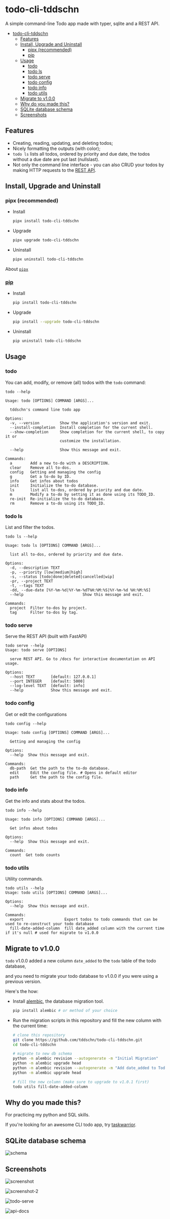 # todo-cli-tddschn

A simple command-line Todo app made with typer, sqlite and a REST API.

- [todo-cli-tddschn](#todo-cli-tddschn)
  - [Features](#features)
  - [Install, Upgrade and Uninstall](#install-upgrade-and-uninstall)
    - [pipx (recommended)](#pipx-recommended)
    - [pip](#pip)
  - [Usage](#usage)
    - [todo](#todo)
    - [todo ls](#todo-ls)
    - [todo serve](#todo-serve)
    - [todo config](#todo-config)
    - [todo info](#todo-info)
    - [todo utils](#todo-utils)
  - [Migrate to v1.0.0](#migrate-to-v100)
  - [Why do you made this?](#why-do-you-made-this)
  - [SQLite database schema](#sqlite-database-schema)
  - [Screenshots](#screenshots)

## Features
- Creating, reading, updating, and deleting todos;
- Nicely formatting the outputs (with color);
- `todo ls` lists all todos, ordered by priority and due date, the todos without a due date are put last (nullslast).
- Not only the command line interface - you can also CRUD your todos by making HTTP requests to the [REST API](#todo-serve).

## Install, Upgrade and Uninstall

### pipx (recommended)
- Install
  ```bash
  pipx install todo-cli-tddschn
  ```
- Upgrade
  ```bash
  pipx upgrade todo-cli-tddschn
  ```
- Uninstall
  ```bash
  pipx uninstall todo-cli-tddschn
  ```

About [`pipx`](https://pypa.github.io/pipx)


### [pip](https://pypi.org/project/todo-cli-tddschn)
- Install
  ```bash
  pip install todo-cli-tddschn
  ```
- Upgrade
  ```bash
  pip install --upgrade todo-cli-tddschn
  ```
- Uninstall
  ```bash
  pip uninstall todo-cli-tddschn
  ```


## Usage

### todo

You can add, modify, or remove (all) todos with the `todo` command:

```
todo --help

Usage: todo [OPTIONS] COMMAND [ARGS]...

  tddschn's command line todo app

Options:
  -v, --version         Show the application's version and exit.
  --install-completion  Install completion for the current shell.
  --show-completion     Show completion for the current shell, to copy it or
                        customize the installation.

  --help                Show this message and exit.

Commands:
  a        Add a new to-do with a DESCRIPTION.
  clear    Remove all to-dos.
  config   Getting and managing the config
  g        Get a to-do by ID.
  info     Get infos about todos
  init     Initialize the to-do database.
  ls       list all to-dos, ordered by priority and due date.
  m        Modify a to-do by setting it as done using its TODO_ID.
  re-init  Re-initialize the to-do database.
  rm       Remove a to-do using its TODO_ID.
```

### todo ls

List and filter the todos.

```
todo ls --help

Usage: todo ls [OPTIONS] COMMAND [ARGS]...

  list all to-dos, ordered by priority and due date.

Options:
  -d, --description TEXT
  -p, --priority [low|medium|high]
  -s, --status [todo|done|deleted|cancelled|wip]
  -pr, --project TEXT
  -t, --tags TEXT
  -dd, --due-date [%Y-%m-%d|%Y-%m-%dT%H:%M:%S|%Y-%m-%d %H:%M:%S]
  --help                          Show this message and exit.

Commands:
  project  Filter to-dos by project.
  tag      Filter to-dos by tag.
```

### todo serve

Serve the REST API (built with FastAPI)

```
todo serve --help
Usage: todo serve [OPTIONS]

  serve REST API. Go to /docs for interactive documentation on API usage.

Options:
  --host TEXT       [default: 127.0.0.1]
  --port INTEGER    [default: 5000]
  --log-level TEXT  [default: info]
  --help            Show this message and exit.
```

### todo config

Get or edit the configurations

```
todo config --help

Usage: todo config [OPTIONS] COMMAND [ARGS]...

  Getting and managing the config

Options:
  --help  Show this message and exit.

Commands:
  db-path  Get the path to the to-do database.
  edit     Edit the config file. # Opens in default editor
  path     Get the path to the config file.
```

### todo info

Get the info and stats about the todos.

```
todo info --help

Usage: todo info [OPTIONS] COMMAND [ARGS]...

  Get infos about todos

Options:
  --help  Show this message and exit.

Commands:
  count  Get todo counts
```

### todo utils

Utility commands.

```
todo utils --help
Usage: todo utils [OPTIONS] COMMAND [ARGS]...

Options:
  --help  Show this message and exit.

Commands:
  export                  Export todos to todo commands that can be used to re-construct your todo database
  fill-date-added-column  fill date_added column with the current time if it's null # used for migrate to v1.0.0
```

## Migrate to v1.0.0

`todo` v1.0.0 added a new column `date_added` to the `todo` table of the todo database,

and you need to migrate your todo database to v1.0.0 if you were using a previous version.

Here's the how:

- Install [alembic](https://alembic.sqlalchemy.org/en/latest/), the database migration tool.
  ```bash
  pip install alembic # or method of your choice
  ``` 

- Run the migration scripts in this repository and fill the new column with the current time:
  ```bash
  # clone this repository
  git clone https://github.com/tddschn/todo-cli-tddschn.git
  cd todo-cli-tddschn

  # migrate to new db schema
  python -m alembic revision --autogenerate -m "Initial Migration"
  python -m alembic upgrade head
  python -m alembic revision --autogenerate -m "Add date_added to Todo model"
  python -m alembic upgrade head

  # fill the new column (make sure to upgrade to v1.0.1 first)
  todo utils fill-date-added-column
  ```


## Why do you made this?

For practicing my python and SQL skills.

If you're looking for an awesome CLI todo app, try [taskwarrior](https://taskwarrior.org/).
## SQLite database schema

![schema](images/diagram.png)

## Screenshots

![screenshot](images/screenshot.png)

![screenshot-2](images/screenshot-2.png)

![todo-serve](images/todo-serve.png)

![api-docs](images/api-docs.png)